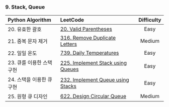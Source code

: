 ### 9. Stack, Queue

| Python Algorithm | LeetCode | Difficulty |
| :--- | :--- | :---: |
| 20. 유효한 괄호 | [20. Valid Parentheses](https://leetcode.com/problems/valid-parentheses/) | Easy |
| 21. 중복 문자 제거 | [316. Remove Duplicate Letters](https://leetcode.com/problems/remove-duplicate-letters/) | Medium |
| 22. 일일 온도 | [739. Daily Temperatures](https://leetcode.com/problems/daily-temperatures/) | Easy |
| 23. 큐를 이용한 스택 구헌 | [225. Implement Stack using Queues](https://leetcode.com/problems/implement-stack-using-queues/) | Easy |
| 24. 스택을 이용한 큐 구현 | [232. Implement Queue using Stacks](https://leetcode.com/problems/implement-queue-using-stacks/) | Easy |
| 25. 원형 큐 디자인 | [622. Design Circular Queue](https://leetcode.com/problems/design-circular-queue/) | Medium |